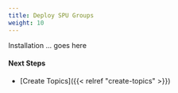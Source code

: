 ```yaml
---
title: Deploy SPU Groups
weight: 10
---
```


Installation ... goes here

#### Next Steps
* [Create Topics]({{< relref "create-topics" >}})
